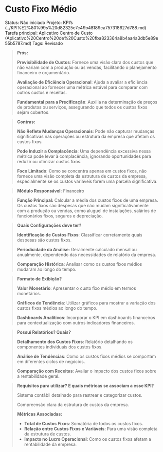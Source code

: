 # Custo Fixo Médio

Status: Não iniciado
Projeto: KPI’s (../KPI%E2%80%99s%20d82325c7c49b48189ca757318627d788.md)
Tarefa principal: Aplicativo Centro de Custo (Aplicativo%20Centro%20de%20Custo%20fba823364a8b4aa4a3db5e89e55b5787.md)
Tags: Revisado

> **Prós:**
> 
> 
> **Previsibilidade de Custos**: Fornece uma visão clara dos custos que não variam com a produção ou as vendas, facilitando o planejamento financeiro e orçamentário.
> 
> **Avaliação de Eficiência Operacional**: Ajuda a avaliar a eficiência operacional ao fornecer uma métrica estável para comparar com outros custos e receitas.
> 
> **Fundamental para a Precificação**: Auxilia na determinação de preços de produtos ou serviços, assegurando que todos os custos fixos sejam cobertos.
> 

> **Contras:**
> 
> 
> **Não Reflete Mudanças Operacionais**: Pode não capturar mudanças significativas nas operações ou estrutura da empresa que afetam os custos fixos.
> 
> **Pode Induzir a Complacência**: Uma dependência excessiva nessa métrica pode levar à complacência, ignorando oportunidades para reduzir ou otimizar custos fixos.
> 
> **Foco Limitado**: Como se concentra apenas em custos fixos, não fornece uma visão completa da estrutura de custos da empresa, especialmente se os custos variáveis forem uma parcela significativa.
> 

> **Módulo Responsável:**
Financeiro
> 

> **Função Principal:**
Calcular a média dos custos fixos de uma empresa. Os custos fixos são despesas que não mudam significativamente com a produção ou vendas, como aluguel de instalações, salários de funcionários fixos, seguros e depreciação.
> 

> **Quais Configurações deve ter?**
> 
> 
> **Identificação de Custos Fixos**: Classificar corretamente quais despesas são custos fixos.
> 
> **Periodicidade da Análise**: Geralmente calculado mensal ou anualmente, dependendo das necessidades de relatório da empresa.
> 
> **Comparação Histórica**: Analisar como os custos fixos médios mudaram ao longo do tempo.
> 

> **Formato de Exibição?**
> 
> 
> **Valor Monetário**: Apresentar o custo fixo médio em termos monetários.
> 
> **Gráficos de Tendência**: Utilizar gráficos para mostrar a variação dos custos fixos médios ao longo do tempo.
> 
> **Dashboards Analíticos**: Incorporar o KPI em dashboards financeiros para contextualização com outros indicadores financeiros.
> 

> **Possuí Relatórios? Quais?**
> 
> 
> **Detalhamento dos Custos Fixos**: Relatório detalhando os componentes individuais dos custos fixos.
> 
> **Análise de Tendências**: Como os custos fixos médios se comportam em diferentes ciclos de negócios.
> 
> **Comparação com Receitas**: Avaliar o impacto dos custos fixos sobre a rentabilidade geral.
> 

> **Requisitos para utilizar? E quais métricas se associam a esse KPI?**
> 
> 
> Sistema contábil detalhado para rastrear e categorizar custos.
> 
> Compreensão clara da estrutura de custos da empresa.
> 
> **Métricas Associadas:**
> 
> - **Total de Custos Fixos**: Somatória de todos os custos fixos.
> - **Relação entre Custos Fixos e Variáveis**: Para uma visão completa da estrutura de custos.
> - **Impacto no Lucro Operacional**: Como os custos fixos afetam a rentabilidade da empresa.